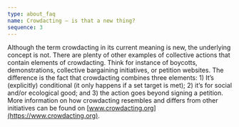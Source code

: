 ```yaml
---
type: about_faq
name: Crowdacting – is that a new thing?
sequence: 3
---
```

Although the term crowdacting in its current meaning is new, the underlying concept is not. There are plenty of other examples of collective actions that contain elements of crowdacting. Think for instance of boycotts, demonstrations, collective bargaining initiatives, or petition websites. The difference is the fact that crowdacting combines three elements: 1) It’s (explicitly) conditional (it only happens if a set target is met); 2) it’s for social and/or ecological good; and 3) the action goes beyond signing a petition. More information on how crowdacting resembles and differs from other initiatives can be found on [www.crowdacting.org](https://www.crowdacting.org).
